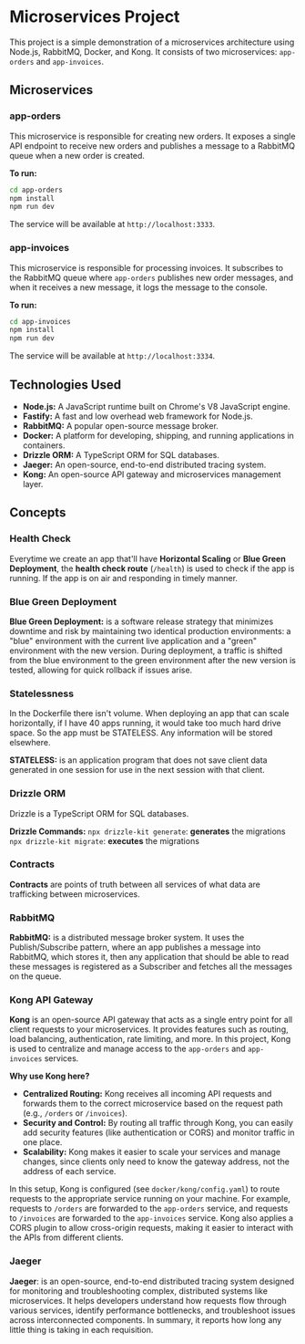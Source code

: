 # Microservices Project

This project is a simple demonstration of a microservices architecture using Node.js, RabbitMQ, Docker, and Kong. It consists of two microservices: `app-orders` and `app-invoices`.

## Microservices

### app-orders

This microservice is responsible for creating new orders. It exposes a single API endpoint to receive new orders and publishes a message to a RabbitMQ queue when a new order is created.

**To run:**

```bash
cd app-orders
npm install
npm run dev
```

The service will be available at `http://localhost:3333`.

### app-invoices

This microservice is responsible for processing invoices. It subscribes to the RabbitMQ queue where `app-orders` publishes new order messages, and when it receives a new message, it logs the message to the console.

**To run:**

```bash
cd app-invoices
npm install
npm run dev
```

The service will be available at `http://localhost:3334`.

## Technologies Used

- **Node.js:** A JavaScript runtime built on Chrome's V8 JavaScript engine.
- **Fastify:** A fast and low overhead web framework for Node.js.
- **RabbitMQ:** A popular open-source message broker.
- **Docker:** A platform for developing, shipping, and running applications in containers.
- **Drizzle ORM:** A TypeScript ORM for SQL databases.
- **Jaeger:** An open-source, end-to-end distributed tracing system.
- **Kong:** An open-source API gateway and microservices management layer.

## Concepts

### Health Check

Everytime we create an app that'll have **Horizontal Scaling** or **Blue Green Deployment**, the **health check route** (`/health`) is used to check if the app is running. If the app is on air and responding in timely manner.

### Blue Green Deployment

**Blue Green Deployment:** is a software release strategy that minimizes downtime and risk by maintaining two identical production environments: a "blue" environment with the current live application and a "green" environment with the new version. During deployment, a traffic is shifted from the blue environment to the green environment after the new version is tested, allowing for quick rollback if issues arise.

### Statelessness

In the Dockerfile there isn't volume. When deploying an app that can scale horizontally, if I have 40 apps running, it would take too much hard drive space. So the app must be STATELESS. Any information will be stored elsewhere.

**STATELESS:** is an application program that does not save client data generated in one session for use in the next session with that client.

### Drizzle ORM

Drizzle is a TypeScript ORM for SQL databases.

**Drizzle Commands:**
`npx drizzle-kit generate`: **generates** the migrations
`npx drizzle-kit migrate`: **executes** the migrations

### Contracts

**Contracts** are points of truth between all services of what data are trafficking between microservices.

### RabbitMQ

**RabbitMQ:** is a distributed message broker system. It uses the Publish/Subscribe pattern, where an app publishes a message into RabbitMQ, which stores it, then any application that should be able to read these messages is registered as a Subscriber and fetches all the messages on the queue.

### Kong API Gateway

**Kong** is an open-source API gateway that acts as a single entry point for all client requests to your microservices. It provides features such as routing, load balancing, authentication, rate limiting, and more. In this project, Kong is used to centralize and manage access to the `app-orders` and `app-invoices` services.

**Why use Kong here?**

- **Centralized Routing:** Kong receives all incoming API requests and forwards them to the correct microservice based on the request path (e.g., `/orders` or `/invoices`).
- **Security and Control:** By routing all traffic through Kong, you can easily add security features (like authentication or CORS) and monitor traffic in one place.
- **Scalability:** Kong makes it easier to scale your services and manage changes, since clients only need to know the gateway address, not the address of each service.

In this setup, Kong is configured (see `docker/kong/config.yaml`) to route requests to the appropriate service running on your machine. For example, requests to `/orders` are forwarded to the `app-orders` service, and requests to `/invoices` are forwarded to the `app-invoices` service. Kong also applies a CORS plugin to allow cross-origin requests, making it easier to interact with the APIs from different clients.

### Jaeger

**Jaeger**: is an open-source, end-to-end distributed tracing system designed for monitoring and troubleshooting complex, distributed systems like microservices. It helps developers understand how requests flow through various services, identify performance bottlenecks, and troubleshoot issues across interconnected components.
In summary, it reports how long any little thing is taking in each requisition.
